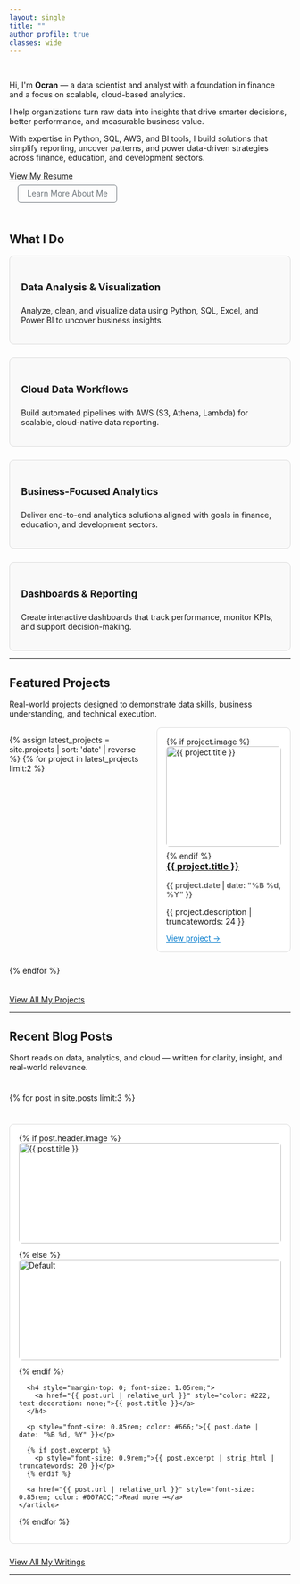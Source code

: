 ```yaml
---
layout: single
title: ""
author_profile: true
classes: wide
---
```


<!-- Hero Section -->
&nbsp;

Hi, I'm **Ocran** — a data scientist and analyst with a foundation in finance and a focus on scalable, cloud-based analytics.

I help organizations turn raw data into insights that drive smarter decisions, better performance, and measurable business value.

With expertise in Python, SQL, AWS, and BI tools, I build solutions that simplify reporting, uncover patterns, and power data-driven strategies across finance, education, and development sectors.

<div style="margin-top: 1rem;">
  <a href="https://drive.google.com/file/d/1DUUEciicVQzL8aN42of_AV_uRFBhouDO/view?usp=sharing"
     class="btn btn--primary"
     target="_blank" rel="noopener">View My Resume</a>

  <a href="/about" 
     class="btn" 
     style="margin-left: 15px; color: #6f777d; border: 1px solid #6f777d; padding: 0.4rem 1rem; border-radius: 5px; text-decoration: none;">Learn More About Me</a>
</div>

&nbsp;

## What I Do

<div style="display: flex; flex-wrap: wrap; gap: 1.5rem; justify-content: space-between; margin-top: 1rem;">

  <div class="service-card">
    <div class="service-icon-wrapper">
      <i class="fas fa-chart-line"></i>
    </div>
    <h4 class="service-title">Data Analysis & Visualization</h4>
    <p>Analyze, clean, and visualize data using Python, SQL, Excel, and Power BI to uncover business insights.</p>
  </div>

  <div class="service-card">
    <div class="service-icon-wrapper">
      <i class="fas fa-cloud"></i>
    </div>
    <h4 class="service-title">Cloud Data Workflows</h4>
    <p>Build automated pipelines with AWS (S3, Athena, Lambda) for scalable, cloud-native data reporting.</p>
  </div>

  <div class="service-card">
    <div class="service-icon-wrapper">
      <i class="fas fa-briefcase"></i>
    </div>
    <h4 class="service-title">Business-Focused Analytics</h4>
    <p>Deliver end-to-end analytics solutions aligned with goals in finance, education, and development sectors.</p>
  </div>

  <div class="service-card">
    <div class="service-icon-wrapper">
      <i class="fas fa-tachometer-alt"></i>
    </div>
    <h4 class="service-title">Dashboards & Reporting</h4>
    <p>Create interactive dashboards that track performance, monitor KPIs, and support decision-making.</p>
  </div>

</div>

---

## Featured Projects

Real-world projects designed to demonstrate data skills, business understanding, and technical execution.

<div class="entries-grid" style="display: grid; grid-template-columns: 1fr 1fr; gap: 1.5rem; margin-top: 1rem;">

  {% assign latest_projects = site.projects | sort: 'date' | reverse %}
  {% for project in latest_projects limit:2 %}
    <div class="card-hover">
      {% if project.image %}
        <img src="{{ project.image | relative_url }}" alt="{{ project.title }}" style="width: 100%; height: 180px; object-fit: cover; border-radius: 6px; margin-bottom: 0.5rem;" />
      {% endif %}
      <h3 style="margin-top: 0;">
        <a href="{{ project.link }}" target="_blank">{{ project.title }}</a>
      </h3>
      <p style="font-size: 0.85rem; color: #666;"><strong>{{ project.date | date: "%B %d, %Y" }}</strong></p>
      <p style="font-size: 0.9rem;">{{ project.description | truncatewords: 24 }}</p>
      <a href="{{ project.link }}" target="_blank" style="font-size: 0.85rem; color: #007ACC;">View project →</a>
    </div>
  {% endfor %}

</div>

<div style="margin-top: 1.5rem;">
  <a href="/projects" class="btn btn--primary">View All My Projects</a>
</div>

---

## Recent Blog Posts

Short reads on data, analytics, and cloud — written for clarity, insight, and real-world relevance.

<div class="entries-grid" style="display: grid; grid-template-columns: repeat(auto-fit, minmax(280px, 1fr)); gap: 1.5rem; margin-top: 1.5rem;">

  {% for post in site.posts limit:3 %}
    <article class="card-hover">
      {% if post.header.image %}
        <img src="{{ post.header.image | relative_url }}" alt="{{ post.title }}" style="width: 100%; height: 180px; object-fit: cover; border-radius: 6px; margin-bottom: 0.75rem;" />
      {% else %}
        <img src="/assets/images/default-thumbnail.png" alt="Default" style="width: 100%; height: 180px; object-fit: cover; border-radius: 6px; margin-bottom: 0.75rem;" />
      {% endif %}

      <h4 style="margin-top: 0; font-size: 1.05rem;">
        <a href="{{ post.url | relative_url }}" style="color: #222; text-decoration: none;">{{ post.title }}</a>
      </h4>

      <p style="font-size: 0.85rem; color: #666;">{{ post.date | date: "%B %d, %Y" }}</p>

      {% if post.excerpt %}
        <p style="font-size: 0.9rem;">{{ post.excerpt | strip_html | truncatewords: 20 }}</p>
      {% endif %}

      <a href="{{ post.url | relative_url }}" style="font-size: 0.85rem; color: #007ACC;">Read more →</a>
    </article>
  {% endfor %}

</div>

<div style="margin-top: 1.5rem;">
  <a href="/notes" class="btn btn--primary">View All My Writings</a>
</div>

---

<style>
  .card-hover {
    border: 1px solid #ddd;
    border-radius: 8px;
    padding: 1rem;
    background-color: #fff;
    transition: all 0.3s ease;
  }

  .card-hover:hover {
    transform: translateY(-4px);
    box-shadow: 0 6px 16px rgba(0, 0, 0, 0.1);
  }

  .service-card {
    flex: 1 1 calc(48% - 1rem);
    min-width: 280px;
    border: 1px solid #ddd;
    padding: 1.25rem;
    border-radius: 8px;
    background-color: #f9f9f9;
    transition: all 0.3s ease;
  }

  .service-card:hover {
    background-color: #fff;
    box-shadow: 0 4px 12px rgba(0, 0, 0, 0.08);
    transform: translateY(-2px);
  }

  .service-title {
    font-size: 1.1rem;
    display: flex;
    align-items: center;
  }

  @media screen and (max-width: 768px) {
    .service-card {
      flex: 1 1 100%;
    }
  }
</style>
